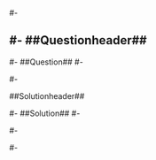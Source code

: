 <!-- Exam ##ID## -->
<!-- ##Date## -->


#-

#-
##Questionheader##
--------
#-
##Question##
#-

#-

##Solutionheader##

#-
##Solution##
#-

#-

#-

